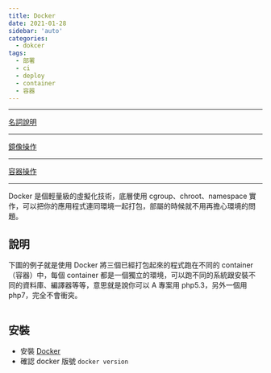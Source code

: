 ```yaml
---
title: Docker
date: 2021-01-28
sidebar: 'auto'
categories:
  - dokcer
tags:
  - 部署
  - ci
  - deploy
  - container
  - 容器
---
```


---

[名詞說明](./docker_info.md)

---

[鏡像操作](./image.md)

---

[容器操作](./container.md)

---

Docker 是個輕量級的虛擬化技術，底層使用 cgroup、chroot、namespace 實作，可以把你的應用程式連同環境一起打包，部屬的時候就不用再擔心環境的問題。

## 說明

下圖的例子就是使用 Docker 將三個已經打包起來的程式跑在不同的 container（容器）中，每個 container 都是一個獨立的環境，可以跑不同的系統跟安裝不同的資料庫、編譯器等等，意思就是說你可以 A 專案用 php5.3，另外一個用 php7，完全不會衝突。

<img :src="$withBase('/img/dockerImage.png')" >

## 安裝

- 安裝 [Docker](https://docs.docker.com/install/)
- 確認 docker 版號 `docker version`
